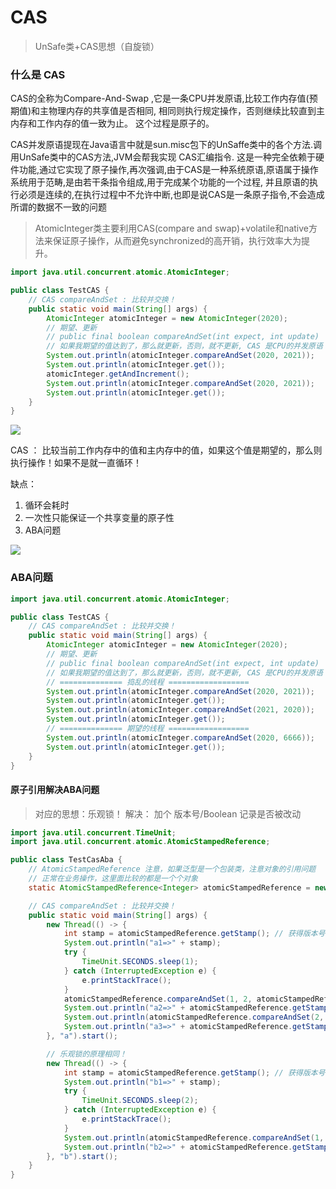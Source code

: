 # CAS

> UnSafe类+CAS思想（自旋锁）

### 什么是 CAS

CAS的全称为Compare-And-Swap ,它是一条CPU并发原语,比较工作内存值(预期值)和主物理内存的共享值是否相同,
相同则执行规定操作，否则继续比较直到主内存和工作内存的值一致为止。
这个过程是原子的。

CAS并发原语提现在Java语言中就是sun.misc包下的UnSaffe类中的各个方法.调用UnSafe类中的CAS方法,JVM会帮我实现 CAS汇编指令.
这是一种完全依赖于硬件功能,通过它实现了原子操作,再次强调,由于CAS是一种系统原语,原语属于操作系统用于范畴,是由若干条指令组成,用于完成某个功能的一个过程,
并且原语的执行必须是连续的,在执行过程中不允许中断,也即是说CAS是一条原子指令,不会造成所谓的数据不一致的问题

> AtomicInteger类主要利用CAS(compare and swap)+volatile和native方法来保证原子操作，从而避免synchronized的高开销，执行效率大为提升。

```java
import java.util.concurrent.atomic.AtomicInteger;

public class TestCAS {
    // CAS compareAndSet : 比较并交换！
    public static void main(String[] args) {
        AtomicInteger atomicInteger = new AtomicInteger(2020);
        // 期望、更新
        // public final boolean compareAndSet(int expect, int update)
        // 如果我期望的值达到了，那么就更新，否则，就不更新, CAS 是CPU的并发原语！
        System.out.println(atomicInteger.compareAndSet(2020, 2021));
        System.out.println(atomicInteger.get());
        atomicInteger.getAndIncrement();
        System.out.println(atomicInteger.compareAndSet(2020, 2021));
        System.out.println(atomicInteger.get());
    }
}
```

![](images/cas-do-while.png)

CAS ： 比较当前工作内存中的值和主内存中的值，如果这个值是期望的，那么则执行操作！如果不是就一直循环！

缺点：

1. 循环会耗时
2. 一次性只能保证一个共享变量的原子性
3. ABA问题

![](images/cas_aba.png)

### ABA问题

```java
import java.util.concurrent.atomic.AtomicInteger;

public class TestCAS {
    // CAS compareAndSet : 比较并交换！
    public static void main(String[] args) {
        AtomicInteger atomicInteger = new AtomicInteger(2020);
        // 期望、更新
        // public final boolean compareAndSet(int expect, int update)
        // 如果我期望的值达到了，那么就更新，否则，就不更新, CAS 是CPU的并发原语！
        // ============== 捣乱的线程 ==================
        System.out.println(atomicInteger.compareAndSet(2020, 2021));
        System.out.println(atomicInteger.get());
        System.out.println(atomicInteger.compareAndSet(2021, 2020));
        System.out.println(atomicInteger.get());
        // ============== 期望的线程 ==================
        System.out.println(atomicInteger.compareAndSet(2020, 6666));
        System.out.println(atomicInteger.get());
    }
}
```

#### 原子引用解决ABA问题

> 对应的思想：乐观锁！
> 解决： 加个 版本号/Boolean 记录是否被改动

```java
import java.util.concurrent.TimeUnit;
import java.util.concurrent.atomic.AtomicStampedReference;

public class TestCasAba {
    // AtomicStampedReference 注意，如果泛型是一个包装类，注意对象的引用问题
    // 正常在业务操作，这里面比较的都是一个个对象
    static AtomicStampedReference<Integer> atomicStampedReference = new AtomicStampedReference<>(1, 1);

    // CAS compareAndSet : 比较并交换！
    public static void main(String[] args) {
        new Thread(() -> {
            int stamp = atomicStampedReference.getStamp(); // 获得版本号
            System.out.println("a1=>" + stamp);
            try {
                TimeUnit.SECONDS.sleep(1);
            } catch (InterruptedException e) {
                e.printStackTrace();
            }
            atomicStampedReference.compareAndSet(1, 2, atomicStampedReference.getStamp(), atomicStampedReference.getStamp() + 1);
            System.out.println("a2=>" + atomicStampedReference.getStamp());
            System.out.println(atomicStampedReference.compareAndSet(2, 1, atomicStampedReference.getStamp(), atomicStampedReference.getStamp() + 1));
            System.out.println("a3=>" + atomicStampedReference.getStamp());
        }, "a").start();

        // 乐观锁的原理相同！
        new Thread(() -> {
            int stamp = atomicStampedReference.getStamp(); // 获得版本号
            System.out.println("b1=>" + stamp);
            try {
                TimeUnit.SECONDS.sleep(2);
            } catch (InterruptedException e) {
                e.printStackTrace();
            }
            System.out.println(atomicStampedReference.compareAndSet(1, 6, stamp, stamp + 1));
            System.out.println("b2=>" + atomicStampedReference.getStamp());
        }, "b").start();
    }
}
```